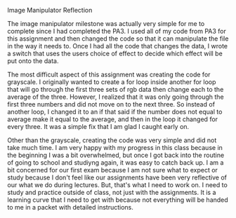 Image Manipulator Reflection

The image manipulator milestone was actually very simple for me to complete
since I had completed the PA3. I used all of my code from PA3 for this assignment
and then changed the code so that it can manipulate the file in the way it needs to.
Once I had all the code that changes the data, I wrote a switch that uses the 
users choice of effect to decide which effect will be put onto the data.

The most difficult aspect of this assignment was creating the code for grayscale.
I originally wanted to create a for loop inside another for loop that will go 
through the first three sets of rgb data then change each to the average of the 
three. However, I realized that it was only going through the first three numbers 
and did not move on to the next three. So instead of another loop, I changed it to 
an if that said if the number does not equal to average make it equal to the 
average, and then in the loop it changed for every three. It was a simple fix that
I am glad I caught early on.

Other than the grayscale, creating the code was very simple and did not take much time. 
I am very happy with my progress in this class because in the beginning I was a bit 
overwhelmed, but once I got back into the routine of going to school and studiyng again,
it was easy to catch back up. I am a bit concerned for our first exam because I am not
sure what to expect or study because I don't feel like our assignments have been very 
reflective of our what we do during lectures. But, that's what I need to work on. I 
need to study and practice outside of class, not just with the assignments. It is a 
learning curve that I need to get with because not everything will be handed to me
in a packet with detailed instructions.




